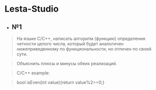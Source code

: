 # Lesta-Studio
- ## №1
> На языке С/С++, написать алгоритм (функцию) определения четности целого числа, который будет аналогичен нижеприведенному по функциональности, но отличен по своей сути.

> Объяснить плюсы и минусы обеих реализаций.

> C/C++ example:

> bool isEven(int value){return value%2==0;}
